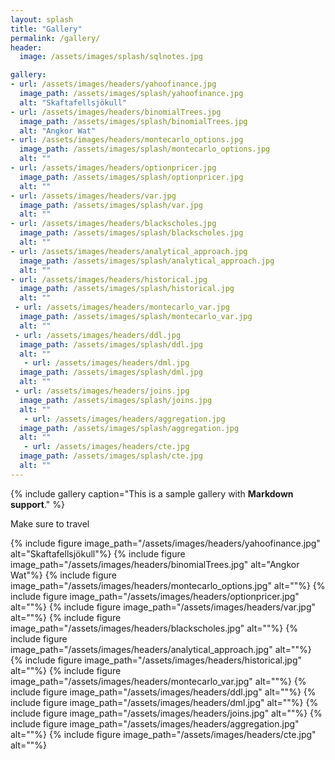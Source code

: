 ```yaml
---
layout: splash
title: "Gallery"
permalink: /gallery/
header:
  image: /assets/images/splash/sqlnotes.jpg

gallery:
- url: /assets/images/headers/yahoofinance.jpg
  image_path: /assets/images/splash/yahoofinance.jpg
  alt: "Skaftafellsjökull"
- url: /assets/images/headers/binomialTrees.jpg
  image_path: /assets/images/splash/binomialTrees.jpg
  alt: "Angkor Wat"
- url: /assets/images/headers/montecarlo_options.jpg
  image_path: /assets/images/splash/montecarlo_options.jpg
  alt: ""
- url: /assets/images/headers/optionpricer.jpg
  image_path: /assets/images/splash/optionpricer.jpg
  alt: ""    
- url: /assets/images/headers/var.jpg
  image_path: /assets/images/splash/var.jpg
  alt: ""    
- url: /assets/images/headers/blackscholes.jpg
  image_path: /assets/images/splash/blackscholes.jpg
  alt: ""    
- url: /assets/images/headers/analytical_approach.jpg
  image_path: /assets/images/splash/analytical_approach.jpg
  alt: ""       
- url: /assets/images/headers/historical.jpg
  image_path: /assets/images/splash/historical.jpg
  alt: ""     
 - url: /assets/images/headers/montecarlo_var.jpg
  image_path: /assets/images/splash/montecarlo_var.jpg
  alt: ""   
 - url: /assets/images/headers/ddl.jpg
  image_path: /assets/images/splash/ddl.jpg
  alt: ""    
   - url: /assets/images/headers/dml.jpg
  image_path: /assets/images/splash/dml.jpg
  alt: ""   
 - url: /assets/images/headers/joins.jpg
  image_path: /assets/images/splash/joins.jpg
  alt: ""    
   - url: /assets/images/headers/aggregation.jpg
  image_path: /assets/images/splash/aggregation.jpg
  alt: ""      
   - url: /assets/images/headers/cte.jpg
  image_path: /assets/images/splash/cte.jpg
  alt: ""       
---
```


{% include gallery caption="This is a sample gallery with **Markdown support**." %}

Make sure to travel


{% include figure image_path="/assets/images/headers/yahoofinance.jpg" alt="Skaftafellsjökull"%}
{% include figure image_path="/assets/images/headers/binomialTrees.jpg" alt="Angkor Wat"%}
{% include figure image_path="/assets/images/headers/montecarlo_options.jpg" alt=""%}
{% include figure image_path="/assets/images/headers/optionpricer.jpg" alt=""%}
{% include figure image_path="/assets/images/headers/var.jpg" alt=""%}
{% include figure image_path="/assets/images/headers/blackscholes.jpg" alt=""%}
{% include figure image_path="/assets/images/headers/analytical_approach.jpg" alt=""%}
{% include figure image_path="/assets/images/headers/historical.jpg" alt=""%}
{% include figure image_path="/assets/images/headers/montecarlo_var.jpg" alt=""%}
{% include figure image_path="/assets/images/headers/ddl.jpg" alt=""%}
{% include figure image_path="/assets/images/headers/dml.jpg" alt=""%}
{% include figure image_path="/assets/images/headers/joins.jpg" alt=""%}
{% include figure image_path="/assets/images/headers/aggregation.jpg" alt=""%}
{% include figure image_path="/assets/images/headers/cte.jpg" alt=""%}



